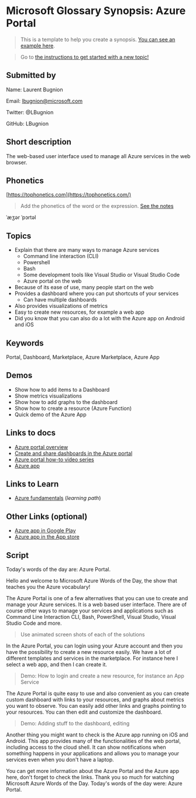 # Microsoft Glossary Synopsis: Azure Portal

> This is a template to help you create a synopsis. [You can see an example here](https://github.com/lbugnion/ms-glossary/blob/master/synopsis/aad.md).

> Go to [the instructions to get started with a new topic!](https://github.com/lbugnion/ms-glossary/blob/master/instructions/contributing-synopsis.md)

## Submitted by

Name: Laurent Bugnion

Email: lbugnion@microsoft.com

Twitter: @LBugnion

GitHub: LBugnion

## Short description

The web-based user interface used to manage all Azure services in the web browser.

## Phonetics

[https://tophonetics.com](https://tophonetics.com/)

> Add the phonetics of the word or the expression.
> [See the notes](https://github.com/lbugnion/ms-glossary/blob/master/instructions/synopsis-template-notes.md#phonetics)

ˈæʒər ˈpɔrtəl

## Topics

- Explain that there are many ways to manage Azure services
  - Command line interaction (CLI)
  - Powershell
  - Bash
  - Some development tools like Visual Studio or Visual Studio Code
  - Azure portal on the web
- Because of its ease of use, many people start on the web
- Provides a dashboard where you can put shortcuts of your services
  - Can have multiple dashboards
- Also provides visualizations of metrics
- Easy to create new resources, for example a web app
- Did you know that you can also do a lot with the Azure app on Android and iOS

## Keywords

Portal, Dashboard, Marketplace, Azure Marketplace, Azure App

## Demos

- Show how to add items to a Dashboard
- Show metrics visualizations
- Show how to add graphs to the dashboard
- Show how to create a resource (Azure Function)
- Quick demo of the Azure App

## Links to docs

- [Azure portal overview](https://docs.microsoft.com/azure/azure-portal/azure-portal-overview)
- [Create and share dashboards in the Azure portal](https://docs.microsoft.com/azure/azure-portal/azure-portal-dashboards)
- [Azure portal how-to video series](https://docs.microsoft.com/azure/azure-portal/azure-portal-video-series)
- [Azure app](TODO)

## Links to Learn

- [Azure fundamentals](https://docs.microsoft.com/learn/paths/azure-fundamentals/) (*learning path*)

## Other Links (optional)

- [Azure app in Google Play](TODO)
- [Azure app in the App store](TODO)

## Script

Today's words of the day are: Azure Portal.

Hello and welcome to Microsoft Azure Words of the Day, the show that teaches you the Azure vocabulary!

The Azure Portal is one of a few alternatives that you can use to create and manage your Azure services. It is a web based user interface. There are of course other ways to manage your services and applications such as Command Line Interaction CLI, Bash, PowerShell, Visual Studio, Visual Studio Code and more.

> Use animated screen shots of each of the solutions

In the Azure Portal, you can login using your Azure account and then you have the possibility to create a new resource easily. We have a lot of different templates and services in the marketplace. For instance here I select a web app, and then I can create it.

> Demo: How to login and create a new resource, for instance an App Service

The Azure Portal is quite easy to use and also convenient as you can create custom dashboard with links to your resources, and graphs about metrics you want to observe. You can easily add other links and graphs pointing to your resources. You can then edit and customize the dashboard.

> Demo: Adding stuff to the dashboard, editing

Another thing you might want to check is the Azure app running on iOS and Android. This app provides many of the functionalities of the web portal, including access to the cloud shell. It can show notifications when something happens in your applications and allows you to manage your services even when you don't have a laptop.

You can get more information about the Azure Portal and the Azure app here, don't forget to check the links. Thank you so much for watching Microsoft Azure Words of the Day. Today's words of the day were: Azure Portal.
